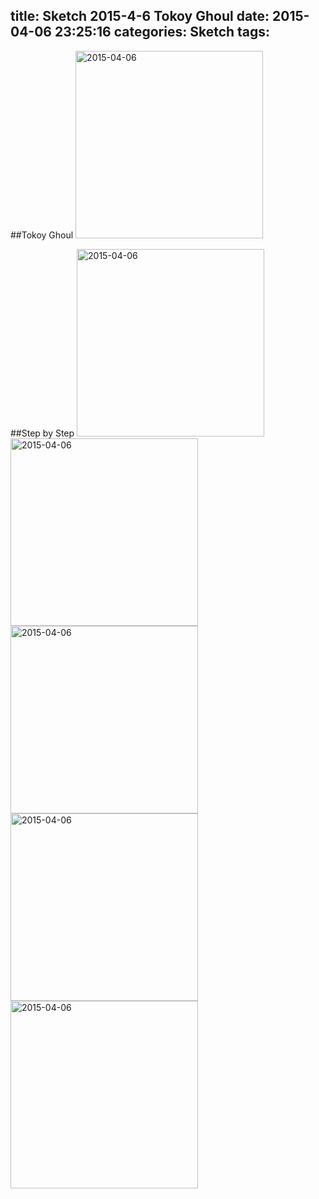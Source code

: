 title: Sketch 2015-4-6 Tokoy Ghoul
date: 2015-04-06 23:25:16
categories: Sketch
tags:
---
##Tokoy Ghoul
<img src="/img/sketches/2015.04.06-5.JPG" width="300" alt="2015-04-06" />
<!--more-->
##Step by Step
<img src="/img/sketches/2015.04.06-1.JPG" width="300" alt="2015-04-06" />
<img src="/img/sketches/2015.04.06-2.JPG" width="300" alt="2015-04-06" />
<img src="/img/sketches/2015.04.06-3.JPG" width="300" alt="2015-04-06" />
<img src="/img/sketches/2015.04.06-4.JPG" width="300" alt="2015-04-06" />
<img src="/img/sketches/2015.04.06-5.JPG" width="300" alt="2015-04-06" />
